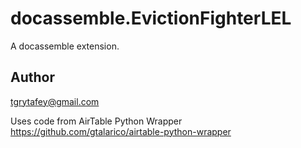 # docassemble.EvictionFighterLEL

A docassemble extension.

## Author

tgrytafey@gmail.com

Uses code from AirTable Python Wrapper
https://github.com/gtalarico/airtable-python-wrapper
